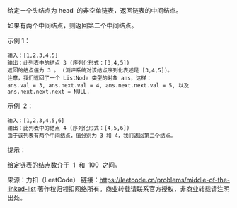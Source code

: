 给定一个头结点为 head  的非空单链表，返回链表的中间结点。

如果有两个中间结点，则返回第二个中间结点。



示例 1：

```
输入：[1,2,3,4,5]
输出：此列表中的结点 3 (序列化形式：[3,4,5])
返回的结点值为 3 。 (测评系统对该结点序列化表述是 [3,4,5])。
注意，我们返回了一个 ListNode 类型的对象 ans，这样：
ans.val = 3, ans.next.val = 4, ans.next.next.val = 5, 以及 ans.next.next.next = NULL.
```

示例  2：

```
输入：[1,2,3,4,5,6]
输出：此列表中的结点 4 (序列化形式：[4,5,6])
由于该列表有两个中间结点，值分别为 3 和 4，我们返回第二个结点。
```

提示：

给定链表的结点数介于  1  和  100  之间。

来源：力扣（LeetCode）
链接：https://leetcode.cn/problems/middle-of-the-linked-list
著作权归领扣网络所有。商业转载请联系官方授权，非商业转载请注明出处。
